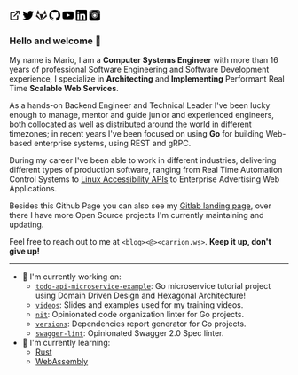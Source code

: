 [<img src="link.svg" width="20" height="20" alt="Website">](https://mariocarrion.com/)
[<img src="twitter.svg" width="20" height="20" alt="Twitter">](https://twitter.com/MarioCarrion)
[<img src="gitlab.svg" width="20" height="20" alt="Gitlab">](https://gitlab.com/MarioCarrion)
[<img src="github.svg" width="20" height="20" alt="Github">](https://github.com/MarioCarrion)
[<img src="youtube.svg" width="20" height="20" alt="YouTube">](https://youtube.com/c/MarioCarrion)
[<img src="linkedin.svg" width="20" height="20" alt="LinkedIn">](https://linkedin.com/in/MarioCarrion)
[<img src="instagram.svg" width="20" height="20" alt="Instagram">](https://www.instagram.com/mario.carrion)

### Hello and welcome 👋

My name is Mario, I am a **Computer Systems Engineer** with more than 16 years of professional Software Engineering and Software Development experience, I specialize in **Architecting** and **Implementing** Performant Real Time **Scalable Web Services**.

As a hands-on Backend Engineer and Technical Leader I've been lucky enough to manage, mentor and guide junior and experienced engineers, both collocated as well as distributed around the world in different timezones; in recent years I've been focused on using **Go** for building Web-based enterprise systems, using REST and gRPC.

During my career I've been able to work in different industries, delivering different types of production software, ranging from Real Time Automation Control Systems to [Linux Accessibility APIs](https://www.mono-project.com/archived/accessibility_team/) to Enterprise Advertising Web Applications.

Besides this Github Page you can also see my [Gitlab landing page](https://gitlab.com/MarioCarrion), over there I have more Open Source projects I'm currently maintaining and updating.

Feel free to reach out to me at `<blog><@><carrion.ws>`. **Keep it up, don't give up!**

---

- 🔭 I'm currently working on:
  - [`todo-api-microservice-example`](https://github.com/MarioCarrion/todo-api-microservice-example): Go microservice tutorial project using Domain Driven Design and Hexagonal Architecture!
  - [`videos`](https://github.com/MarioCarrion/videos): Slides and examples used for my training videos.
  - [`nit`](https://github.com/MarioCarrion/nit): Opinionated code organization linter for Go projects.
  - [`versions`](https://github.com/MarioCarrion/versions): Dependencies report generator for Go projects.
  - [`swagger-lint`](https://github.com/MarioCarrion/swagger-lint): Opinionated Swagger 2.0 Spec linter.
- 🌱 I'm currently learning:
  - [Rust](https://www.rust-lang.org/)
  - [WebAssembly](https://webassembly.org/)
